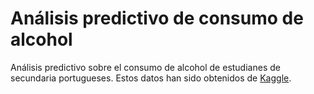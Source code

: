 # Análisis predictivo de consumo de alcohol
Análisis predictivo sobre el consumo de alcohol de estudianes de secundaria portugueses. Estos datos han sido obtenidos de [Kaggle](https://www.kaggle.com/uciml/student-alcohol-consumption).

